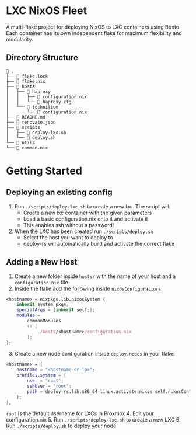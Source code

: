# LXC NixOS Fleet

A multi-flake project for deploying NixOS to LXC containers using Bento. Each container has its own independent flake for maximum flexibility and modularity.

## Directory Structure

```
 .
├──  flake.lock
├──  flake.nix
├──  hosts
│   ├──  haproxy
│   │   ├──  configuration.nix
│   │   └──  haproxy.cfg
│   └──  technitium
│       └──  configuration.nix
├── 󰂺 README.md
├── 󰉼 renovate.json
├──  scripts
│   ├──  deploy-lxc.sh
│   └──  deploy.sh
└──  utils
└──  common.nix
```

# Getting Started

## Deploying an existing config

1. Run `./scripts/deploy-lxc.sh` to create a new lxc. The script will:
    - Create a new lxc container with the given parameters
    - Load a basic configuration.nix onto it and activate it
    - This enables ssh without a password!
2. When the LXC has been created run `./scripts/deploy.sh`
    - Select the host you want to deploy to
    - deploy-rs will automatically build and activate the correct flake

## Adding a New Host

1. Create a new folder inside `hosts/` with the name of your host and a `configuration.nix` file
2. Inside the flake add the following inside `nixosConfigurations`:
```nix
<hostname> = nixpkgs.lib.nixosSystem {
    inherit system pkgs;
    specialArgs = {inherit self;};
    modules =
        commonModules
        ++ [
            ./hosts/<hostname>/configuration.nix
        ];
};
```
3. Create a new node configuration inside `deploy.nodes` in your flake:
```nix
<hostname> = {
    hostname = "<hostname-or-ip>";
    profiles.system = {
        user = "root";
        sshUser = "root";
        path = deploy-rs.lib.x86_64-linux.activate.nixos self.nixosConfigurations.<hostname>;
    };
};
```
`root` is the default username for LXCs in Proxmox
4. Edit your configuration.nix
5. Run `./scripts/deploy-lxc.sh` to create a new LXC
6. Run `./scripts/deploy.sh` to deploy your node
